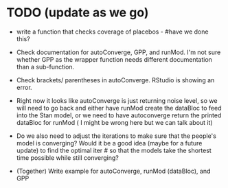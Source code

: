 # TODO (update as we go) #
* write a function that checks coverage of placebos - #have we done this?

* Check documentation for autoConverge, GPP, and runMod. I'm not sure whether GPP as the wrapper function needs different documentation than a sub-function. 
* Check brackets/ parentheses in autoConverge. RStudio is showing an error.
* Right now it looks like autoConverge is just returning noise level, so we will need to go back and either have runMod create the dataBloc to feed into the Stan model, or we need to have autoconverge return the printed dataBloc for runMod ( I might be wrong here but we can talk about it)
* Do we also need to adjust the iterations to make sure that the people's model is converging? Would it be a good idea (maybe for a future update) to find the optimal iter # so that the models take the shortest time possible while still converging?

* (Together) Write example for autoConverge, runMod (dataBloc), and GPP 

